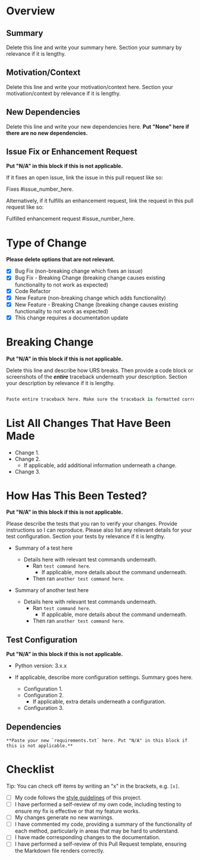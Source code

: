 # Overview

## Summary

Delete this line and write your summary here. Section your summary by relevance if it is lengthy.

## Motivation/Context

Delete this line and write your motivation/context here. Section your motivation/context by relevance if it is lengthy.

## New Dependencies

Delete this line and write your new dependencies here. **Put "None" here if there are no new dependencies.**

## Issue Fix or Enhancement Request

**Put "N/A" in this block if this is not applicable.**

If it fixes an open issue, link the issue in this pull request like so:

Fixes #issue_number_here.

Alternatively, if it fulfills an enhancement request, link the request in this pull request like so:

Fulfilled enhancement request #issue_number_here.

# Type of Change

**Please delete options that are not relevant.**

* [x] Bug Fix (non-breaking change which fixes an issue)
* [x] Bug Fix - Breaking Change (breaking change causes existing functionality to not work as expected)
* [x] Code Refactor
* [x] New Feature (non-breaking change which adds functionality)
* [x] New Feature - Breaking Change (breaking change causes existing functionality to not work as expected)
* [x] This change requires a documentation update

# Breaking Change

**Put "N/A" in this block if this is not applicable.**

Delete this line and describe how URS breaks. Then provide a code block or screenshots of the ***entire*** traceback underneath your description. Section your description by relevance if it is lengthy. 

```python

Paste entire traceback here. Make sure the traceback is formatted correctly.

```

# List All Changes That Have Been Made

* Change 1.
* Change 2.
    + If applicable, add additional information underneath a change.
* Change 3.

# How Has This Been Tested?

**Put "N/A" in this block if this is not applicable.**

Please describe the tests that you ran to verify your changes. Provide instructions so I can reproduce. Please also list any relevant details for your test configuration. Section your tests by relevance if it is lengthy.

* Summary of a test here
    + Details here with relevant test commands underneath.
        * Ran `test command here`.
            + If applicable, more details about the command underneath.
        * Then ran `another test command here`.

* Summary of another test here
    + Details here with relevant test commands underneath.
        * Ran `test command here`.
            + If applicable, more details about the command underneath.
        * Then ran `another test command here`.

## Test Configuration

**Put "N/A" in this block if this is not applicable.**

* Python version: 3.x.x

* If applicable, describe more configuration settings. Summary goes here.
    + Configuration 1.
    + Configuration 2.
        * If applicable, extra details underneath a configuration.
    + Configuration 3.

## Dependencies

```
**Paste your new `requirements.txt` here. Put "N/A" in this block if this is not applicable.**
```

# Checklist

Tip: You can check off items by writing an "x" in the brackets, e.g. `[x]`.

* [ ] My code follows the [style guidelines][Style Guide] of this project.
* [ ] I have performed a self-review of my own code, including testing to ensure my fix is effective or that my feature works.
* [ ] My changes generate no new warnings.
* [ ] I have commented my code, providing a summary of the functionality of each method, particularly in areas that may be hard to understand.
* [ ] I have made corresponding changes to the documentation.
* [ ] I have performed a self-review of this Pull Request template, ensuring the Markdown file renders correctly.

<!-- LINKS -->
[Style Guide]: STYLE_GUIDE.md
